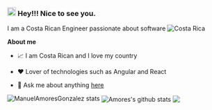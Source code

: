 <h3><img src="https://emojis.slackmojis.com/emojis/images/1531849430/4246/blob-sunglasses.gif?1531849430" width="20"/> Hey!!! Nice to see you.</h3>



I am a Costa Rican Engineer passionate about software ![Costa Rica](https://raw.githubusercontent.com/stevenrskelton/flag-icon/master/png/16/country-4x3/cr.png "Costa Rica")

**About me**

   - 📈 I am Costa Rican and I love my country

   - ❤️ Lover of technologies such as Angular and React

   - 💬 Ask me about anything [here](https://www.linkedin.com/in/manuelamoresgonzalez/)


![ManuelAmoresGonzalez stats](http://github-profile-summary-cards.vercel.app/api/cards/profile-details?username=ManuelAmoresGonzalez&theme=radical)
 <img align="center" src="https://github-readme-stats.vercel.app/api?username=ManuelAmoresGonzalez&show_icons=true&theme=radical&count_private=false" alt="Amores's github stats" />  <img align="center" src="https://github-readme-stats.vercel.app/api/top-langs/?username=ManuelAmoresGonzalez&show_icons=true&theme=radical&count_private=false" /> 



